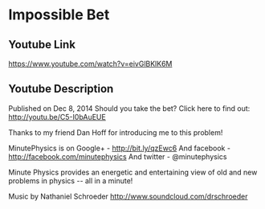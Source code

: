 # Impossible Bet

## Youtube Link

https://www.youtube.com/watch?v=eivGlBKlK6M

## Youtube Description

Published on Dec 8, 2014
Should you take the bet? Click here to find out: http://youtu.be/C5-I0bAuEUE

Thanks to my friend Dan Hoff for introducing me to this problem!

MinutePhysics is on Google+ - http://bit.ly/qzEwc6 
And facebook - http://facebook.com/minutephysics
And twitter - @minutephysics

Minute Physics provides an energetic and entertaining view of old and new problems in physics -- all in a minute!

Music by Nathaniel Schroeder http://www.soundcloud.com/drschroeder

